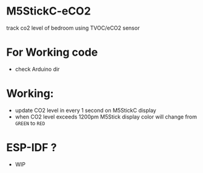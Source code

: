 # M5StickC-eCO2
track co2 level of bedroom using TVOC/eCO2 sensor

# For Working code
  - check Arduino dir
  
# Working: 
  - update CO2 level in every 1 second on M5StickC display
  - when CO2 level exceeds 1200pm M5Stick display color will change from `GREEN` to `RED`



# ESP-IDF ? 
  - WIP
